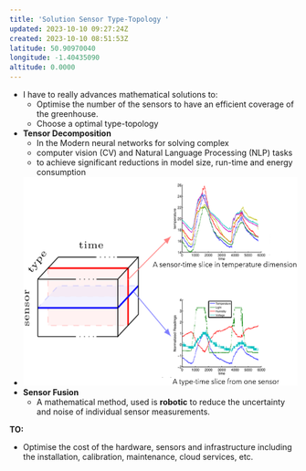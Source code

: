 ```yaml
---
title: 'Solution Sensor Type-Topology '
updated: 2023-10-10 09:27:24Z
created: 2023-10-10 08:51:53Z
latitude: 50.90970040
longitude: -1.40435090
altitude: 0.0000
---
```


- I have to really advances mathematical solutions to:
    - Optimise the number of the sensors to have an efficient coverage of the greenhouse.
    - Choose a optimal type-topology
- **Tensor Decomposition**
    - In the Modern neural networks for solving complex
    - computer vision (CV) and Natural Language Processing (NLP) tasks
    - to achieve significant reductions in model size, run-time and energy consumption
- <img src="../../_resources/b27698cb392402ab420ab190b8d351d3-5.png" alt="b27698cb392402ab420ab190b8d351d3.png" width="516" height="366" class="jop-noMdConv">
- **Sensor Fusion**
    - A mathematical method, used is **robotic** to reduce the uncertainty and noise of individual sensor measurements.

**TO:**

- Optimise the cost of the hardware, sensors and infrastructure including the installation, calibration, maintenance, cloud services, etc.